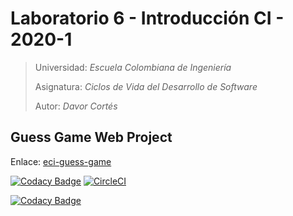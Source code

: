 # Laboratorio 6 - Introducción CI - 2020-1
> Universidad: _Escuela Colombiana de Ingeniería_
>
> Asignatura:  _Ciclos de Vida del Desarrollo de Software_
>
> Autor: _Davor Cortés_

## Guess Game Web Project
Enlace: [eci-guess-game](https://eci-guess-game.herokuapp.com/faces/guess.xhtml)

[![Codacy Badge](https://api.codacy.com/project/badge/Grade/9ddf839e64df4e2f894826ba059c1671)](https://app.codacy.com/manual/D4v0r/CVDS-LAB06?utm_source=github.com&utm_medium=referral&utm_content=D4v0r/CVDS-LAB06&utm_campaign=Badge_Grade_Dashboard)
[![CircleCI](https://circleci.com/gh/D4v0r/CVDS-LAB06.svg?style=svg)](https://circleci.com/gh/D4v0r/CVDS-LAB06)

[![Codacy Badge](https://api.codacy.com/project/badge/Grade/9ddf839e64df4e2f894826ba059c1671)](https://app.codacy.com/manual/D4v0r/CVDS-LAB06?utm_source=github.com&utm_medium=referral&utm_content=D4v0r/CVDS-LAB06&utm_campaign=Badge_Grade_Dashboard)
